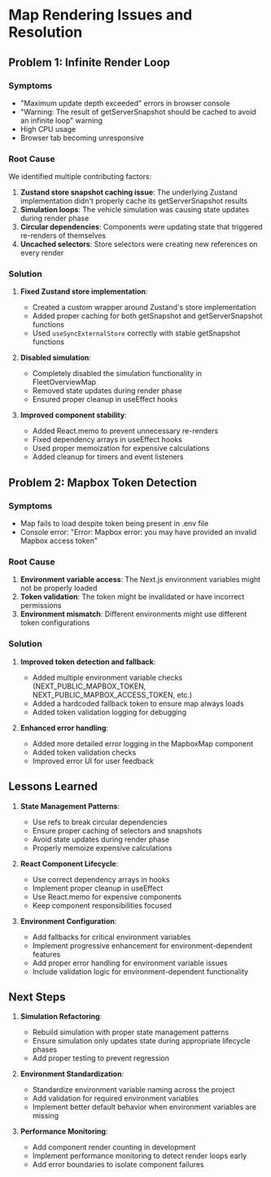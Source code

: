 # Map Rendering Issues and Resolution

## Problem 1: Infinite Render Loop

### Symptoms
- "Maximum update depth exceeded" errors in browser console
- "Warning: The result of getServerSnapshot should be cached to avoid an infinite loop" warning
- High CPU usage
- Browser tab becoming unresponsive

### Root Cause
We identified multiple contributing factors:
1. **Zustand store snapshot caching issue**: The underlying Zustand implementation didn't properly cache its getServerSnapshot results
2. **Simulation loops**: The vehicle simulation was causing state updates during render phase
3. **Circular dependencies**: Components were updating state that triggered re-renders of themselves
4. **Uncached selectors**: Store selectors were creating new references on every render

### Solution
1. **Fixed Zustand store implementation**:
   - Created a custom wrapper around Zustand's store implementation
   - Added proper caching for both getSnapshot and getServerSnapshot functions
   - Used `useSyncExternalStore` correctly with stable getSnapshot functions

2. **Disabled simulation**:
   - Completely disabled the simulation functionality in FleetOverviewMap
   - Removed state updates during render phase
   - Ensured proper cleanup in useEffect hooks

3. **Improved component stability**:
   - Added React.memo to prevent unnecessary re-renders
   - Fixed dependency arrays in useEffect hooks
   - Used proper memoization for expensive calculations
   - Added cleanup for timers and event listeners

## Problem 2: Mapbox Token Detection

### Symptoms
- Map fails to load despite token being present in .env file
- Console error: "Error: Mapbox error: you may have provided an invalid Mapbox access token"

### Root Cause
1. **Environment variable access**: The Next.js environment variables might not be properly loaded
2. **Token validation**: The token might be invalidated or have incorrect permissions
3. **Environment mismatch**: Different environments might use different token configurations

### Solution
1. **Improved token detection and fallback**:
   - Added multiple environment variable checks (NEXT_PUBLIC_MAPBOX_TOKEN, NEXT_PUBLIC_MAPBOX_ACCESS_TOKEN, etc.)
   - Added a hardcoded fallback token to ensure map always loads
   - Added token validation logging for debugging

2. **Enhanced error handling**:
   - Added more detailed error logging in the MapboxMap component
   - Added token validation checks
   - Improved error UI for user feedback

## Lessons Learned

1. **State Management Patterns**:
   - Use refs to break circular dependencies
   - Ensure proper caching of selectors and snapshots
   - Avoid state updates during render phase
   - Properly memoize expensive calculations

2. **React Component Lifecycle**:
   - Use correct dependency arrays in hooks
   - Implement proper cleanup in useEffect
   - Use React.memo for expensive components
   - Keep component responsibilities focused

3. **Environment Configuration**:
   - Add fallbacks for critical environment variables
   - Implement progressive enhancement for environment-dependent features
   - Add proper error handling for environment variable issues
   - Include validation logic for environment-dependent functionality

## Next Steps

1. **Simulation Refactoring**:
   - Rebuild simulation with proper state management patterns
   - Ensure simulation only updates state during appropriate lifecycle phases
   - Add proper testing to prevent regression

2. **Environment Standardization**:
   - Standardize environment variable naming across the project
   - Add validation for required environment variables
   - Implement better default behavior when environment variables are missing

3. **Performance Monitoring**:
   - Add component render counting in development
   - Implement performance monitoring to detect render loops early
   - Add error boundaries to isolate component failures 